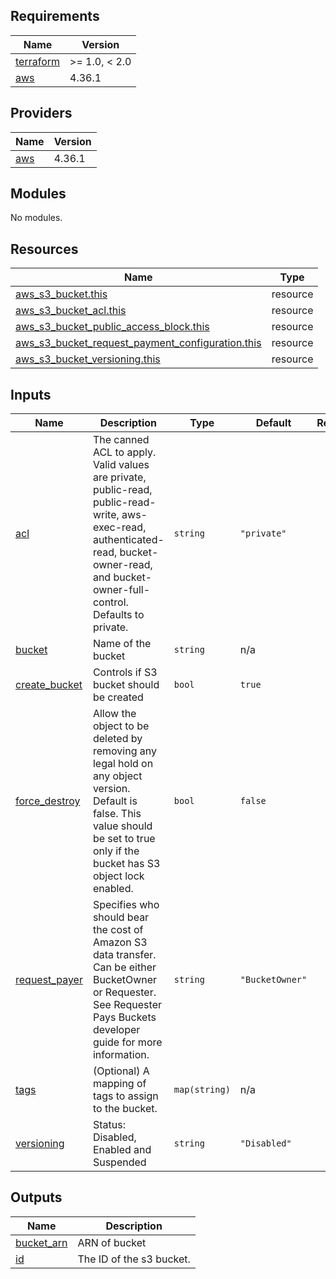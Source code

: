 <!-- BEGIN_TF_DOCS -->
## Requirements

| Name | Version |
|------|---------|
| <a name="requirement_terraform"></a> [terraform](#requirement\_terraform) | >= 1.0, < 2.0 |
| <a name="requirement_aws"></a> [aws](#requirement\_aws) | 4.36.1 |

## Providers

| Name | Version |
|------|---------|
| <a name="provider_aws"></a> [aws](#provider\_aws) | 4.36.1 |

## Modules

No modules.

## Resources

| Name | Type |
|------|------|
| [aws_s3_bucket.this](https://registry.terraform.io/providers/hashicorp/aws/4.36.1/docs/resources/s3_bucket) | resource |
| [aws_s3_bucket_acl.this](https://registry.terraform.io/providers/hashicorp/aws/4.36.1/docs/resources/s3_bucket_acl) | resource |
| [aws_s3_bucket_public_access_block.this](https://registry.terraform.io/providers/hashicorp/aws/4.36.1/docs/resources/s3_bucket_public_access_block) | resource |
| [aws_s3_bucket_request_payment_configuration.this](https://registry.terraform.io/providers/hashicorp/aws/4.36.1/docs/resources/s3_bucket_request_payment_configuration) | resource |
| [aws_s3_bucket_versioning.this](https://registry.terraform.io/providers/hashicorp/aws/4.36.1/docs/resources/s3_bucket_versioning) | resource |

## Inputs

| Name | Description | Type | Default | Required |
|------|-------------|------|---------|:--------:|
| <a name="input_acl"></a> [acl](#input\_acl) | The canned ACL to apply. Valid values are private, public-read, public-read-write, aws-exec-read, authenticated-read, bucket-owner-read, and bucket-owner-full-control. Defaults to private. | `string` | `"private"` | no |
| <a name="input_bucket"></a> [bucket](#input\_bucket) | Name of the bucket | `string` | n/a | yes |
| <a name="input_create_bucket"></a> [create\_bucket](#input\_create\_bucket) | Controls if S3 bucket should be created | `bool` | `true` | no |
| <a name="input_force_destroy"></a> [force\_destroy](#input\_force\_destroy) | Allow the object to be deleted by removing any legal hold on any object version. Default is false. This value should be set to true only if the bucket has S3 object lock enabled. | `bool` | `false` | no |
| <a name="input_request_payer"></a> [request\_payer](#input\_request\_payer) | Specifies who should bear the cost of Amazon S3 data transfer. Can be either BucketOwner or Requester. See Requester Pays Buckets developer guide for more information. | `string` | `"BucketOwner"` | no |
| <a name="input_tags"></a> [tags](#input\_tags) | (Optional) A mapping of tags to assign to the bucket. | `map(string)` | n/a | yes |
| <a name="input_versioning"></a> [versioning](#input\_versioning) | Status: Disabled, Enabled and Suspended | `string` | `"Disabled"` | no |

## Outputs

| Name | Description |
|------|-------------|
| <a name="output_bucket_arn"></a> [bucket\_arn](#output\_bucket\_arn) | ARN of bucket |
| <a name="output_id"></a> [id](#output\_id) | The ID of the s3 bucket. |
<!-- END_TF_DOCS -->
